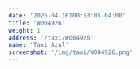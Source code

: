 ```yaml
---
date: '2025-04-16T00:53:05-04:00'
title: 'W004926'
weight: 1
address: '/taxi/W004926'
name: 'Taxi Azul'
screenshot: '/img/taxi/W004926.png'
---
```

